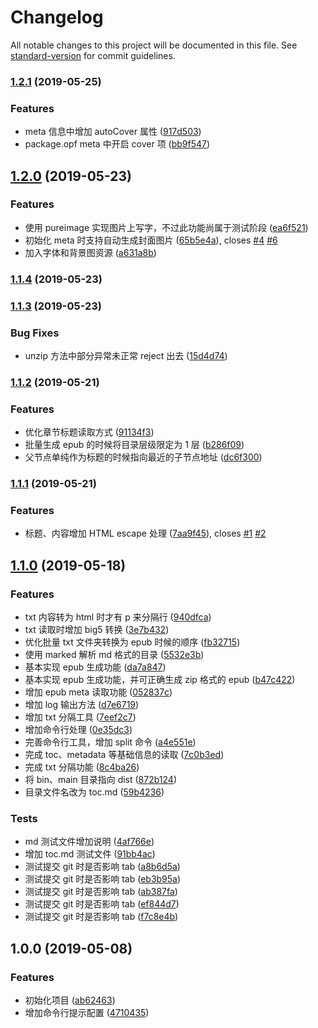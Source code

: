 # Changelog

All notable changes to this project will be documented in this file. See [standard-version](https://github.com/conventional-changelog/standard-version) for commit guidelines.

### [1.2.1](https://github.com/someok/txt-to/compare/v1.2.0...v1.2.1) (2019-05-25)

### Features

-   meta 信息中增加 autoCover 属性 ([917d503](https://github.com/someok/txt-to/commit/917d503))
-   package.opf meta 中开启 cover 项 ([bb9f547](https://github.com/someok/txt-to/commit/bb9f547))

## [1.2.0](https://github.com/someok/txt-to/compare/v1.1.4...v1.2.0) (2019-05-23)

### Features

-   使用 pureimage 实现图片上写字，不过此功能尚属于测试阶段 ([ea6f521](https://github.com/someok/txt-to/commit/ea6f521))
-   初始化 meta 时支持自动生成封面图片 ([65b5e4a](https://github.com/someok/txt-to/commit/65b5e4a)), closes [#4](https://github.com/someok/txt-to/issues/4) [#6](https://github.com/someok/txt-to/issues/6)
-   加入字体和背景图资源 ([a631a8b](https://github.com/someok/txt-to/commit/a631a8b))

### [1.1.4](https://github.com/someok/txt-to/compare/v1.1.3...v1.1.4) (2019-05-23)

### [1.1.3](https://github.com/someok/txt-to/compare/v1.1.2...v1.1.3) (2019-05-23)

### Bug Fixes

-   unzip 方法中部分异常未正常 reject 出去 ([15d4d74](https://github.com/someok/txt-to/commit/15d4d74))

### [1.1.2](https://github.com/someok/txt-to/compare/v1.1.1...v1.1.2) (2019-05-21)

### Features

-   优化章节标题读取方式 ([91134f3](https://github.com/someok/txt-to/commit/91134f3))
-   批量生成 epub 的时候将目录层级限定为 1 层 ([b286f09](https://github.com/someok/txt-to/commit/b286f09))
-   父节点单纯作为标题的时候指向最近的子节点地址 ([dc6f300](https://github.com/someok/txt-to/commit/dc6f300))

### [1.1.1](https://github.com/someok/txt-to/compare/v1.1.0...v1.1.1) (2019-05-21)

### Features

-   标题、内容增加 HTML escape 处理 ([7aa9f45](https://github.com/someok/txt-to/commit/7aa9f45)), closes [#1](https://github.com/someok/txt-to/issues/1) [#2](https://github.com/someok/txt-to/issues/2)

## [1.1.0](https://github.com/someok/txt-to/compare/v1.0.0...v1.1.0) (2019-05-18)

### Features

-   txt 内容转为 html 时才有 p 来分隔行 ([940dfca](https://github.com/someok/txt-to/commit/940dfca))
-   txt 读取时增加 big5 转换 ([3e7b432](https://github.com/someok/txt-to/commit/3e7b432))
-   优化批量 txt 文件夹转换为 epub 时候的顺序 ([fb32715](https://github.com/someok/txt-to/commit/fb32715))
-   使用 marked 解析 md 格式的目录 ([5532e3b](https://github.com/someok/txt-to/commit/5532e3b))
-   基本实现 epub 生成功能 ([da7a847](https://github.com/someok/txt-to/commit/da7a847))
-   基本实现 epub 生成功能，并可正确生成 zip 格式的 epub ([b47c422](https://github.com/someok/txt-to/commit/b47c422))
-   增加 epub meta 读取功能 ([052837c](https://github.com/someok/txt-to/commit/052837c))
-   增加 log 输出方法 ([d7e6719](https://github.com/someok/txt-to/commit/d7e6719))
-   增加 txt 分隔工具 ([7eef2c7](https://github.com/someok/txt-to/commit/7eef2c7))
-   增加命令行处理 ([0e35dc3](https://github.com/someok/txt-to/commit/0e35dc3))
-   完善命令行工具，增加 split 命令 ([a4e551e](https://github.com/someok/txt-to/commit/a4e551e))
-   完成 toc、metadata 等基础信息的读取 ([7c0b3ed](https://github.com/someok/txt-to/commit/7c0b3ed))
-   完成 txt 分隔功能 ([8c4ba26](https://github.com/someok/txt-to/commit/8c4ba26))
-   将 bin、main 目录指向 dist ([872b124](https://github.com/someok/txt-to/commit/872b124))
-   目录文件名改为 toc.md ([59b4236](https://github.com/someok/txt-to/commit/59b4236))

### Tests

-   md 测试文件增加说明 ([4af766e](https://github.com/someok/txt-to/commit/4af766e))
-   增加 toc.md 测试文件 ([91bb4ac](https://github.com/someok/txt-to/commit/91bb4ac))
-   测试提交 git 时是否影响 tab ([a8b6d5a](https://github.com/someok/txt-to/commit/a8b6d5a))
-   测试提交 git 时是否影响 tab ([eb3b95a](https://github.com/someok/txt-to/commit/eb3b95a))
-   测试提交 git 时是否影响 tab ([ab387fa](https://github.com/someok/txt-to/commit/ab387fa))
-   测试提交 git 时是否影响 tab ([ef844d7](https://github.com/someok/txt-to/commit/ef844d7))
-   测试提交 git 时是否影响 tab ([f7c8e4b](https://github.com/someok/txt-to/commit/f7c8e4b))

## 1.0.0 (2019-05-08)

### Features

-   初始化项目 ([ab62463](https://github.com/someok/txt-to/commit/ab62463))
-   增加命令行提示配置 ([4710435](https://github.com/someok/txt-to/commit/4710435))
